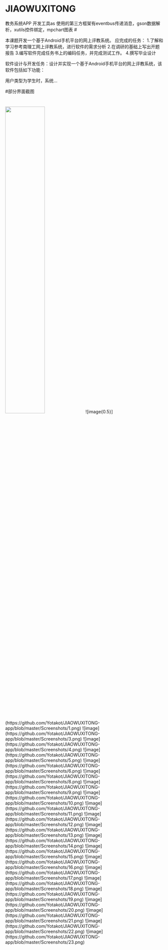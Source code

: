 # JIAOWUXITONG
教务系统APP 开发工具as 使用的第三方框架有eventbus传递消息，gson数据解析，xutils控件绑定，mpchart图表
#<P>本课题开发一个基于Android手机平台的网上评教系统。 应完成的任务： 1.了解和学习参考南理工网上评教系统，进行软件的需求分析 2.在调研的基础上写出开题报告 3.编写软件完成任务书上的编码任务，并完成测试工作。 4.撰写毕业设计 </P> <P>软件设计与开发任务：设计并实现一个基于Android手机平台的网上评教系统，该软件包括如下功能： </P> <P>用户类型为学生时，系统…

#部分界面截图
#

<img src="https://github.com/Yotakot/JIAOWUXITONG-app/blob/master/Screenshots/1.png" width = "50%" height="50%" />
![image{0.5}](https://github.com/Yotakot/JIAOWUXITONG-app/blob/master/Screenshots/1.png)
![image](https://github.com/Yotakot/JIAOWUXITONG-app/blob/master/Screenshots/3.png)
![image](https://github.com/Yotakot/JIAOWUXITONG-app/blob/master/Screenshots/4.png)
![image](https://github.com/Yotakot/JIAOWUXITONG-app/blob/master/Screenshots/5.png)
![image](https://github.com/Yotakot/JIAOWUXITONG-app/blob/master/Screenshots/6.png)
![image](https://github.com/Yotakot/JIAOWUXITONG-app/blob/master/Screenshots/8.png)
![image](https://github.com/Yotakot/JIAOWUXITONG-app/blob/master/Screenshots/9.png)
![image](https://github.com/Yotakot/JIAOWUXITONG-app/blob/master/Screenshots/10.png)
![image](https://github.com/Yotakot/JIAOWUXITONG-app/blob/master/Screenshots/11.png)
![image](https://github.com/Yotakot/JIAOWUXITONG-app/blob/master/Screenshots/12.png)
![image](https://github.com/Yotakot/JIAOWUXITONG-app/blob/master/Screenshots/13.png)
![image](https://github.com/Yotakot/JIAOWUXITONG-app/blob/master/Screenshots/14.png)
![image](https://github.com/Yotakot/JIAOWUXITONG-app/blob/master/Screenshots/15.png)
![image](https://github.com/Yotakot/JIAOWUXITONG-app/blob/master/Screenshots/16.png)
![image](https://github.com/Yotakot/JIAOWUXITONG-app/blob/master/Screenshots/17.png)
![image](https://github.com/Yotakot/JIAOWUXITONG-app/blob/master/Screenshots/18.png)
![image](https://github.com/Yotakot/JIAOWUXITONG-app/blob/master/Screenshots/19.png)
![image](https://github.com/Yotakot/JIAOWUXITONG-app/blob/master/Screenshots/20.png)
![image](https://github.com/Yotakot/JIAOWUXITONG-app/blob/master/Screenshots/21.png)
![image](https://github.com/Yotakot/JIAOWUXITONG-app/blob/master/Screenshots/22.png)
![image](https://github.com/Yotakot/JIAOWUXITONG-app/blob/master/Screenshots/23.png)
